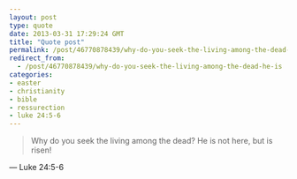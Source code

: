 ```yaml
---
layout: post
type: quote
date: 2013-03-31 17:29:24 GMT
title: "Quote post"
permalink: /post/46770878439/why-do-you-seek-the-living-among-the-dead-he-is
redirect_from: 
  - /post/46770878439/why-do-you-seek-the-living-among-the-dead-he-is
categories:
- easter
- christianity
- bible
- ressurection
- luke 24:5-6
---
```

<blockquote>Why do you seek the living among the dead? He is not here, but is risen!</blockquote>

 — Luke 24:5-6